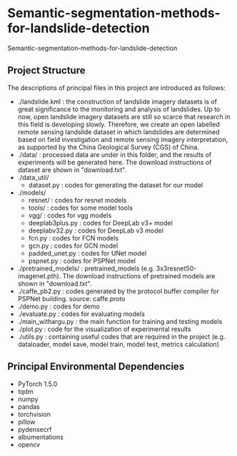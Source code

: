 # Semantic-segmentation-methods-for-landslide-detection
Semantic-segmentation-methods-for-landslide-detection

## Project Structure
The descriptions of principal files in this project are introduced as follows:
* ./landslide.kml : the construction of landslide imagery datasets is of great significance to the monitoring and analysis of landslides. Up to now, open landslide imagery datasets are still so scarce that research in this field is developing slowly. Therefore, we create an open labelled remote sensing landslide dataset in which landslides are determined based on field investigation and remote sensing imagery interpretation, as supported by the China Geological Survey (CGS) of China.
* ./data/ : processed data are under in this folder, and the results of experiments will be generated here. The download instructions of dataset are shown in "download.txt".
* ./data_util/
  * dataset.py : codes for generating the dataset for our model
* ./models/
  * resnet/ : codes for resnet models
  * tools/ : codes for some model tools
  * vgg/ : codes for vgg models
  * deeplab3plus.py : codes for DeepLab v3+ model
  * deeplabv32.py : codes for DeepLab v3 model
  * fcn.py : codes for FCN models
  * gcn.py : codes for GCN model
  * padded_unet.py : codes for UNet model
  * pspnet.py : codes for PSPNet model
* ./pretrained_models/ : pretrained_models (e.g. 3x3resnet50-imagenet.pth). The download instructions of pretrained models are shown in "download.txt".
* ./caffe_pb2.py : codes generated by the protocol buffer compiler for PSPNet building. source: caffe.proto
* ./demo.py : codes for demo
* ./evaluate.py : codes for evaluating models
* ./main_withargu.py : the main function for training and testing models
* ./plot.py : code for the visualization of experimental results
* ./utils.py : containing useful codes that are required in the project (e.g. dataloader, model save, model train, model test, metrics calculation)

## Principal Environmental Dependencies
* PyTorch 1.5.0
* tqdm
* numpy
* pandas
* torchvision
* pillow
* pydensecrf
* albumentations
* opencv
